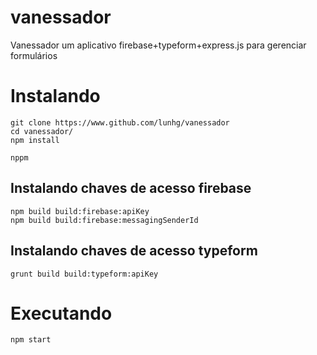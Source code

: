 # vanessador

Vanessador  um aplicativo firebase+typeform+express.js para gerenciar formulários

# Instalando

    git clone https://www.github.com/lunhg/vanessador
    cd vanessador/
    npm install
    
    nppm
    
##  Instalando chaves de acesso firebase

    npm build build:firebase:apiKey
    npm build build:firebase:messagingSenderId
    
##  Instalando chaves de acesso typeform

    grunt build build:typeform:apiKey
    
# Executando

    npm start

